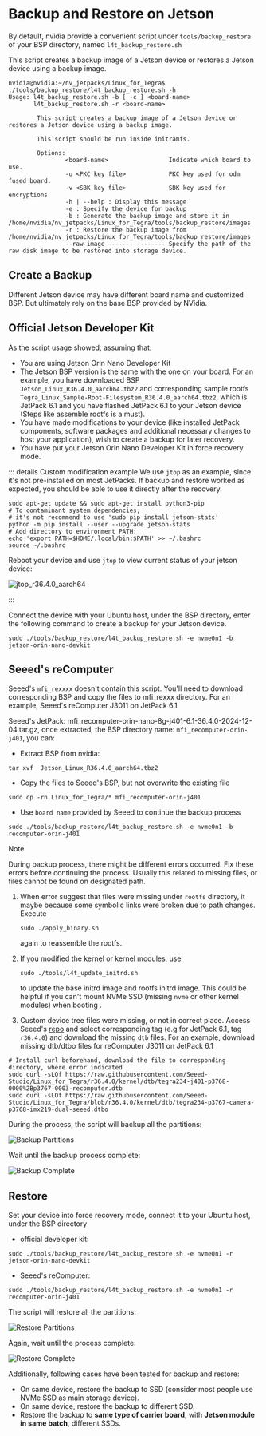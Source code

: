 # Backup and Restore on Jetson

By default, nvidia provide a convenient script under `tools/backup_restore` of your BSP directory, named `l4t_backup_restore.sh`

This script creates a backup image of a Jetson device or restores a Jetson device using a backup image.

```Shell
nvidia@nvidia:~/nv_jetpacks/Linux_for_Tegra$ ./tools/backup_restore/l4t_backup_restore.sh -h
Usage: l4t_backup_restore.sh -b [ -c ] <board-name>
       l4t_backup_restore.sh -r <board-name>

        This script creates a backup image of a Jetson device or restores a Jetson device using a backup image.

        This script should be run inside initramfs.

        Options:
                <board-name>                 Indicate which board to use.
                -u <PKC key file>            PKC key used for odm fused board.
                -v <SBK key file>            SBK key used for encryptions
                -h | --help : Display this message
                -e : Specify the device for backup
                -b : Generate the backup image and store it in /home/nvidia/nv_jetpacks/Linux_for_Tegra/tools/backup_restore/images
                -r : Restore the backup image from /home/nvidia/nv_jetpacks/Linux_for_Tegra/tools/backup_restore/images
                --raw-image ---------------- Specify the path of the raw disk image to be restored into storage device.
```


## Create a Backup

Different Jetson device may have different board name and customized BSP. But ultimately rely on the base BSP provided by NVidia. 

## Official Jetson Developer Kit

As the script usage showed, assuming that:

+ You are using Jetson Orin Nano Developer Kit
+ The Jetson BSP version is the same with the one on your board. For an example, you have downloaded BSP `Jetson_Linux_R36.4.0_aarch64.tbz2` and corresponding sample rootfs `Tegra_Linux_Sample-Root-Filesystem_R36.4.0_aarch64.tbz2`, which is JetPack 6.1 and you have flashed JetPack 6.1 to your Jetson device (Steps like assemble rootfs is a must).
+ You have made modifications to your device (like installed JetPack components, software packages and additional necessary changes to host your application), wish to create a backup for later recovery.
+ You have put your Jetson Orin Nano Developer Kit in force recovery mode.

::: details Custom modification example
We use `jtop` as an example, since it's not pre-installed on most JetPacks. If backup and restore worked as expected, you should be able to use it directly after the recovery.

```shell
sudo apt-get update && sudo apt-get install python3-pip
# To contaminant system dependencies, 
# it's not recommend to use 'sudo pip install jetson-stats'
python -m pip install --user --upgrade jetson-stats 
# Add directory to environment PATH:
echo 'export PATH=$HOME/.local/bin:$PATH' >> ~/.bashrc
source ~/.bashrc
```
Reboot your device and use `jtop` to view current status of your jetson device:

![jtop_r36.4.0_aarch64](/img/Jetson-Public/jtop_r36.4.0_aarch64.png)

:::


Connect the device with your Ubuntu host, under the BSP directory, enter the following command to create a backup for your Jetson device.


```Shell
sudo ./tools/backup_restore/l4t_backup_restore.sh -e nvme0n1 -b jetson-orin-nano-devkit
```


## Seeed's reComputer

Seeed's `mfi_rexxxx` doesn't contain this script. You'll need to download corresponding BSP and copy the files to mfi_rexxx directory. For an example, Seeed's reComputer J3011 on JetPack 6.1

Seeed's JetPack: mfi_recomputer-orin-nano-8g-j401-6.1-36.4.0-2024-12-04.tar.gz, once extracted, the BSP directory name: `mfi_recomputer-orin-j401`, you can:

+ Extract BSP from nvidia:

```shell
tar xvf  Jetson_Linux_R36.4.0_aarch64.tbz2
```

+ Copy the files to Seeed's BSP, but not overwrite the existing file

```shell
sudo cp -rn Linux_for_Tegra/* mfi_recomputer-orin-j401
```

+ Use `board name` provided by Seeed to continue the backup process

```Shell
sudo ./tools/backup_restore/l4t_backup_restore.sh -e nvme0n1 -b recomputer-orin-j401
```

> [!NOTE]
> During backup process, there might be different errors occurred. Fix these errors before continuing the process. Usually this related to missing files, or files cannot be found on designated path. 
1. When error suggest that files were missing under `rootfs` directory, it maybe because some symbolic links were broken due to path changes. Execute 
    ```Shell
    sudo ./apply_binary.sh
    ```
    again to reassemble the rootfs.

2. If you modified the kernel or kernel modules, use 
    ```shell
    sudo ./tools/l4t_update_initrd.sh
    ``` 
    to update the base initrd image and rootfs initrd image. This could be helpful if you can't mount NVMe SSD (missing `nvme` or other kernel modules) when booting .
3. Custom device tree files were missing, or not in correct place. Access Seeed's [repo](https://github.com/Seeed-Studio/Linux_for_Tegra) and select corresponding tag (e.g for JetPack 6.1, tag `r36.4.0`) and download the missing `dtb` files. For an example, download missing dtb/dtbo files for reComputer J3011 on JetPack 6.1

```Shell
# Install curl beforehand, download the file to corresponding directory, where error indicated
sudo curl -sLOf https://raw.githubusercontent.com/Seeed-Studio/Linux_for_Tegra/r36.4.0/kernel/dtb/tegra234-j401-p3768-0000%2Bp3767-0003-recomputer.dtb
sudo curl -sLOf https://raw.githubusercontent.com/Seeed-Studio/Linux_for_Tegra/blob/r36.4.0/kernel/dtb/tegra234-p3767-camera-p3768-imx219-dual-seeed.dtbo
```
During the process, the script will backup all the partitions:

![Backup Partitions](/img/Jetson-Backup-and-Restore/Backup_Partitions.png)

Wait until the backup process complete:

![Backup Complete](/img/Jetson-Backup-and-Restore/Backup_Complete.png)

## Restore

Set your device into force recovery mode, connect it to your Ubuntu host, under the BSP directory 

+ official developer kit:

```Shell
sudo ./tools/backup_restore/l4t_backup_restore.sh -e nvme0n1 -r jetson-orin-nano-devkit
```

+ Seeed's reComputer:

```Shell
sudo ./tools/backup_restore/l4t_backup_restore.sh -e nvme0n1 -r recomputer-orin-j401
```

The script will restore all the partitions:

![Restore Partitions](/img/Jetson-Backup-and-Restore/Restore_Partitions.png)

Again, wait until the process complete:

![Restore Complete](/img/Jetson-Backup-and-Restore/Restore_Complete.png)


Additionally, following cases have been tested for backup and restore:
+ On same device, restore the backup to SSD (consider most people use NVMe SSD as main storage device).
+ On same device, restore the backup to different SSD.
+ Restore the backup to **same type of carrier board**, with **Jetson module in same batch**, different SSDs.
